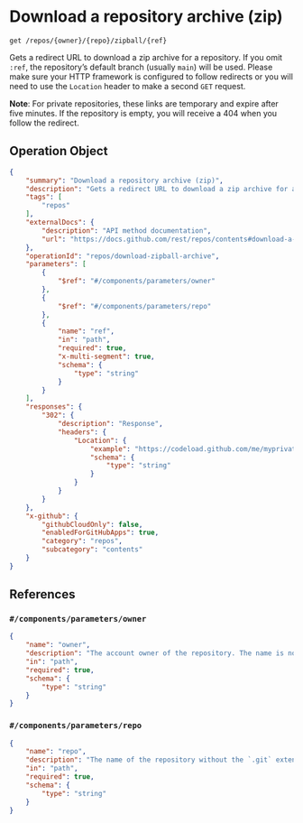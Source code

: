 # Download a repository archive (zip)

`get /repos/{owner}/{repo}/zipball/{ref}`

Gets a redirect URL to download a zip archive for a repository. If you omit `:ref`, the repository’s default branch (usually
`main`) will be used. Please make sure your HTTP framework is configured to follow redirects or you will need to use
the `Location` header to make a second `GET` request.

**Note**: For private repositories, these links are temporary and expire after five minutes. If the repository is empty, you will receive a 404 when you follow the redirect.

## Operation Object

```json
{
    "summary": "Download a repository archive (zip)",
    "description": "Gets a redirect URL to download a zip archive for a repository. If you omit `:ref`, the repository\u2019s default branch (usually\n`main`) will be used. Please make sure your HTTP framework is configured to follow redirects or you will need to use\nthe `Location` header to make a second `GET` request.\n\n**Note**: For private repositories, these links are temporary and expire after five minutes. If the repository is empty, you will receive a 404 when you follow the redirect.",
    "tags": [
        "repos"
    ],
    "externalDocs": {
        "description": "API method documentation",
        "url": "https://docs.github.com/rest/repos/contents#download-a-repository-archive-zip"
    },
    "operationId": "repos/download-zipball-archive",
    "parameters": [
        {
            "$ref": "#/components/parameters/owner"
        },
        {
            "$ref": "#/components/parameters/repo"
        },
        {
            "name": "ref",
            "in": "path",
            "required": true,
            "x-multi-segment": true,
            "schema": {
                "type": "string"
            }
        }
    ],
    "responses": {
        "302": {
            "description": "Response",
            "headers": {
                "Location": {
                    "example": "https://codeload.github.com/me/myprivate/legacy.zip/master?login=me&token=thistokenexpires",
                    "schema": {
                        "type": "string"
                    }
                }
            }
        }
    },
    "x-github": {
        "githubCloudOnly": false,
        "enabledForGitHubApps": true,
        "category": "repos",
        "subcategory": "contents"
    }
}
```

## References

### `#/components/parameters/owner`

```json
{
    "name": "owner",
    "description": "The account owner of the repository. The name is not case sensitive.",
    "in": "path",
    "required": true,
    "schema": {
        "type": "string"
    }
}
```

### `#/components/parameters/repo`

```json
{
    "name": "repo",
    "description": "The name of the repository without the `.git` extension. The name is not case sensitive.",
    "in": "path",
    "required": true,
    "schema": {
        "type": "string"
    }
}
```